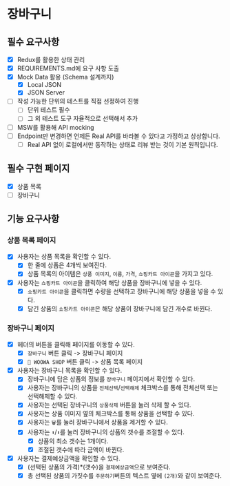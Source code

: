 # 장바구니

## 필수 요구사항

- [x] Redux를 활용한 상태 관리
- [x] REQUIREMENTS.md에 요구 사항 도출
- [x] Mock Data 활용 (Schema 설계까지)
  - [x] Local JSON
  - [x] JSON Server
- [ ] 작성 가능한 단위의 테스트를 직접 선정하여 진행
  - [ ] 단위 테스트 필수
  - [ ] 그 외 테스트 도구 자율적으로 선택해서 추가
- [ ] MSW를 활용해 API mocking
- [ ] Endpoint만 변경하면 언제든 Real API를 바라볼 수 있다고 가정하고 상상합니다.
  - [ ] Real API 없이 로컬에서만 동작하는 상태로 리뷰 받는 것이 기본 원칙입니다.

## 필수 구현 페이지

- [x] 상품 목록
- [ ] 장바구니

## 기능 요구사항

### 상품 목록 페이지

- [x] 사용자는 상품 목록을 확인할 수 있다.
  - [x] 한 줄에 상품은 4개씩 보여진다.
  - [x] 상품 목록의 아이템은 `상품 이미지`, `이름`, `가격`, `쇼핑카트 아이콘`을 가지고 있다.
- [x] 사용자는 `쇼핑카트 아이콘`을 클릭하여 해당 상품을 장바구니에 넣을 수 있다.
  - [x] `쇼핑카트 아이콘`을 클릭하면 수량을 선택하고 장바구니에 해당 상품을 넣을 수 있다.
  - [x] 담긴 상품의 `쇼핑카트 아이콘`은 해당 상품이 장바구니에 담긴 개수로 바뀐다.

### 장바구니 페이지

- [x] 헤더의 버튼을 클릭해 페이지를 이동할 수 있다.
  - [x] `장바구니` 버튼 클릭 -> 장바구니 페이지
  - [x] `🛒 WOOWA SHOP` 버튼 클릭 -> 상품 목록 페이지
- [x] 사용자는 장바구니 목록을 확인할 수 있다.
  - [x] 장바구니에 담은 상품의 정보를 `장바구니` 페이지에서 확인할 수 있다.
  - [x] 사용자는 장바구니의 상품을 `전체선택`/`선택해제` 체크박스를 통해 전체선택 또는 선택해제할 수 있다.
  - [x] 사용자는 선택된 장바구니의 `상품삭제` 버튼을 눌러 삭제 할 수 있다.
  - [x] 사용자는 상품 이미지 옆의 체크박스를 통해 상품을 선택할 수 있다.
  - [x] 사용자는 `🗑️`를 눌러 장바구니에서 상품을 제거할 수 있다.
  - [x] 사용자는 `⬆️`/`⬇️`를 눌러 장바구니의 상품의 갯수를 조절할 수 있다.
    - [x] 상품의 최소 갯수는 1개이다.
    - [x] 조절된 갯수에 따라 금액이 바뀐다.
- [x] 사용자는 결제예상금액을 확인할 수 있다.
  - [x] (선택된 상품의 가격)\*(갯수)을 `결제예상금액`으로 보여준다.
  - [x] 총 선택된 상품의 가짓수를 `주문하기`버튼의 텍스트 옆에 `(2개)`와 같이 보여준다.
